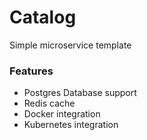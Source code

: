 # Catalog

Simple microservice template

### Features

- Postgres Database support
- Redis cache
- Docker integration
- Kubernetes integration
